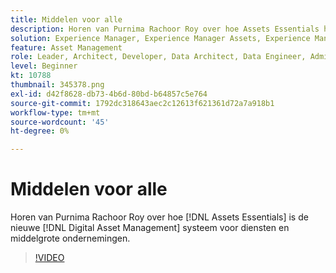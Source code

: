 ```yaml
---
title: Middelen voor alle
description: Horen van Purnima Rachoor Roy over hoe Assets Essentials het nieuwe Digital Asset Management-systeem voor afdelingen en middelgrote bedrijven zijn.
solution: Experience Manager, Experience Manager Assets, Experience Manager as a Cloud Service
feature: Asset Management
role: Leader, Architect, Developer, Data Architect, Data Engineer, Admin, User
level: Beginner
kt: 10788
thumbnail: 345378.png
exl-id: d42f8628-db73-4b6d-80bd-b64857c5e764
source-git-commit: 1792dc318643aec2c12613f621361d72a7a918b1
workflow-type: tm+mt
source-wordcount: '45'
ht-degree: 0%

---
```


# Middelen voor alle

Horen van Purnima Rachoor Roy over hoe [!DNL Assets Essentials] is de nieuwe [!DNL Digital Asset Management] systeem voor diensten en middelgrote ondernemingen.

>[!VIDEO](https://video.tv.adobe.com/v/345378/?quality=12&learn=on)
